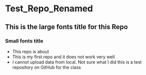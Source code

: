 # Test_Repo_Renamed
## This is the large fonts title for this Repo
### Small fonts title
* This repo is about
* This is my first repo and it does not work very well
* I cannot upload data from local. Not sure what I did
this is a test repository on GitHub for the class
